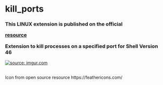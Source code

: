 # kill_ports

<h3>This LINUX extension is published on the official

[resource](https://extensions.gnome.org/extension/7420/kill-ports/) 

Extension to kill processes on a specified port for Shell Version 46</h3>
<a href="https://i.imgur.com/YZtbWqr.png"><img src="https://i.imgur.com/YZtbWqr.png" title="source: imgur.com" /></a>

<br>
Icon from open source resource https://feathericons.com/